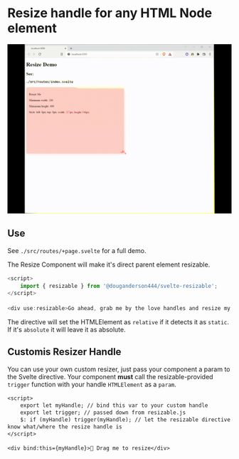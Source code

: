 # Resize handle for any HTML Node element

![Demo](resizable.gif)

## Use

See `./src/routes/+page.svelte` for a full demo.

The Resize Component will make it's direct parent element resizable.

```js
<script>
	import { resizable } from '@douganderson444/svelte-resizable';
</script>

<div use:resizable>Go ahead, grab me by the love handles and resize my div.</div>
```

The directive will set the HTMLElement as `relative` if it detects it as `static`. If it's `absolute` it will leave it as absolute.

## Customis Resizer Handle

You can use your own custom resizer, just pass your component a param to the Svelte directive. Your component **must** call the resizable-provided `trigger` function with your handle `HTMLElement` as a `param`.

```svelte
<script>
	export let myHandle; // bind this var to your custom handle
	export let trigger; // passed down from resizable.js
	$: if (myHandle) trigger(myHandle); // let the resizable directive know what/where the resize handle is
</script>

<div bind:this={myHandle}>💩 Drag me to resize</div>
```
